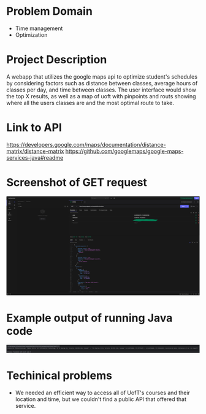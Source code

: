 # Problem Domain
- Time management
- Optimization

# Project Description
A webapp that utilizes the google maps api to optimize student's schedules by considering factors such as distance between classes, average hours of classes per day, and time between classes. The user interface would show the top X results, as well as a map of uoft with pinpoints and routs showing where all the users classes are and the most optimal route to take.

# Link to API
https://developers.google.com/maps/documentation/distance-matrix/distance-matrix
https://github.com/googlemaps/google-maps-services-java#readme

# Screenshot of GET request
![Get request output example](img.png)
# Example output of running Java code
![output of example GET request](img_1.png)
# Techinical problems
- We needed an efficient way to access all of UofT's courses and their location and time, but we couldn't find a public API that offered that service.